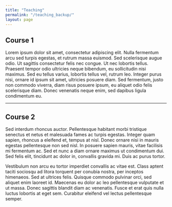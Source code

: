 ```yaml
---
title: "Teaching"
permalink: "/teaching_backup/"
layout: page
---
```

## Course 1

Lorem ipsum dolor sit amet, consectetur adipiscing elit. Nulla fermentum arcu sed turpis egestas, et rutrum massa euismod. Sed scelerisque augue odio. Ut sagittis consectetur felis nec congue. Ut nec lobortis tellus. Praesent tempor odio ultricies neque bibendum, eu sollicitudin nisi maximus. Sed eu tellus varius, lobortis tellus vel, rutrum leo. Integer purus nisi, ornare id ipsum sit amet, ultricies posuere diam. Sed fermentum, justo non commodo viverra, diam risus posuere ipsum, eu aliquet odio felis scelerisque diam. Donec venenatis neque enim, sed dapibus ligula condimentum eu.

---

## Course 2

Sed interdum rhoncus auctor. Pellentesque habitant morbi tristique senectus et netus et malesuada fames ac turpis egestas. Integer quam sapien, rhoncus a eleifend et, tempus at nisl. Donec ornare nisi in mauris egestas pellentesque non sed nisl. In posuere sapien mauris, vitae facilisis mi fermentum ac. Sed et nunc a diam ornare maximus ut condimentum dui. Sed felis elit, tincidunt ac dolor in, convallis gravida mi. Duis ac purus tortor.

Vestibulum non arcu eu tortor imperdiet convallis ac vitae est. Class aptent taciti sociosqu ad litora torquent per conubia nostra, per inceptos himenaeos. Sed at ultrices felis. Quisque commodo pulvinar orci, sed aliquet enim laoreet id. Maecenas eu dolor ac leo pellentesque vulputate et ut massa. Donec sagittis blandit diam ac venenatis. Fusce et erat quis nulla luctus lobortis at eget sem. Curabitur eleifend vel lectus pellentesque semper.